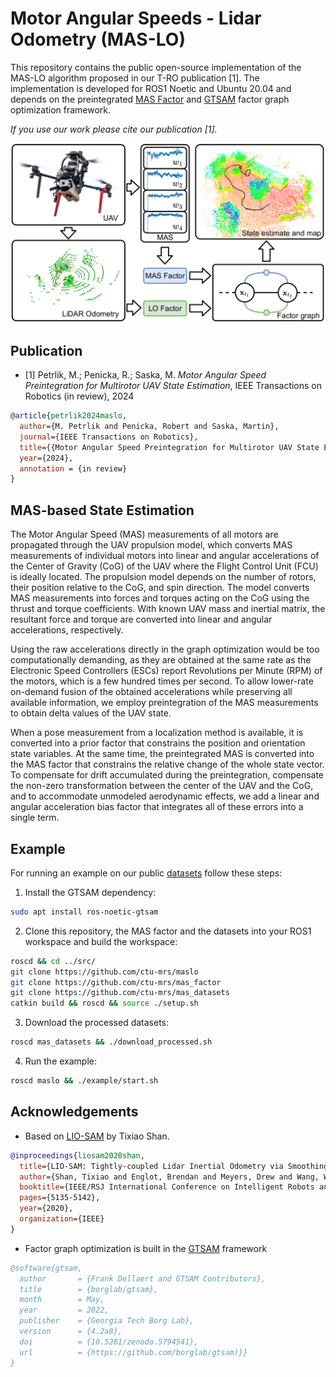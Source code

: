 # Motor Angular Speeds - Lidar Odometry (MAS-LO)

This repository contains the public open-source implementation of the MAS-LO algorithm proposed in our T-RO publication [1].
The implementation is developed for ROS1 Noetic and Ubuntu 20.04 and depends on the preintegrated [MAS Factor](https://github.com/ctu-mrs/mas_factor) and [GTSAM](https://github.com/borglab/gtsam) factor graph optimization framework.

*If you use our work please cite our publication [1].*

![](.fig/maslo_pipeline.png)

## Publication

- [1] Petrlik, M.; Penicka, R.; Saska, M. *Motor Angular Speed Preintegration for Multirotor UAV State Estimation*, IEEE Transactions on Robotics (in review), 2024
```bibtex
@article{petrlik2024maslo,
  author={M. Petrlik and Penicka, Robert and Saska, Martin}, 
  journal={IEEE Transactions on Robotics}, 
  title={{Motor Angular Speed Preintegration for Multirotor UAV State Estimation}}, 
  year={2024},
  annotation = {in review}
}
```
 
## MAS-based State Estimation

The Motor Angular Speed (MAS) measurements of all motors are propagated through the UAV propulsion model, which converts MAS measurements of individual motors into linear and angular accelerations of the Center of Gravity (CoG) of the UAV where the Flight Control Unit (FCU) is ideally located. 
The propulsion model depends on the number of rotors, their position relative to the CoG, and spin direction. 
The model converts MAS measurements into forces and torques acting on the CoG using the thrust and torque coefficients.
With known UAV mass and inertial matrix, the resultant force and torque are converted into linear and angular accelerations, respectively.

Using the raw accelerations directly in the graph optimization would be too computationally demanding, as they are obtained at the same rate as the Electronic Speed Controllers (ESCs) report Revolutions per Minute (RPM) of the motors, which is a few hundred times per second.
To allow lower-rate on-demand fusion of the obtained accelerations while preserving all available information, we employ preintegration of the MAS measurements to obtain delta values of the UAV state.

When a pose measurement from a localization method is available, it is converted into a prior factor that constrains the position and orientation state variables. 
At the same time, the preintegrated MAS is converted into the MAS factor that constrains the relative change of the whole state vector.
To compensate for drift accumulated during the preintegration, compensate the non-zero transformation between the center of the UAV and the CoG, and to accommodate unmodeled aerodynamic effects, we add a linear and angular acceleration bias factor that integrates all of these errors into a single term.

## Example 

For running an example on our public [datasets](https://github.com/ctu-mrs/mas_datasets) follow these steps:

1. Install the GTSAM dependency:
```bash
sudo apt install ros-noetic-gtsam
```
2. Clone this repository, the MAS factor and the datasets into your ROS1 workspace and build the workspace:
```bash
roscd && cd ../src/
git clone https://github.com/ctu-mrs/maslo
git clone https://github.com/ctu-mrs/mas_factor
git clone https://github.com/ctu-mrs/mas_datasets
catkin build && roscd && source ./setup.sh
```
3. Download the processed datasets:
```bash
roscd mas_datasets && ./download_processed.sh
```
4. Run the example:
```bash
roscd maslo && ./example/start.sh
```

## Acknowledgements

- Based on [LIO-SAM](https://github.com/TixiaoShan/LIO-SAM/tree/master) by Tixiao Shan. 
```bibtex
@inproceedings{liosam2020shan,
  title={LIO-SAM: Tightly-coupled Lidar Inertial Odometry via Smoothing and Mapping},
  author={Shan, Tixiao and Englot, Brendan and Meyers, Drew and Wang, Wei and Ratti, Carlo and Rus Daniela},
  booktitle={IEEE/RSJ International Conference on Intelligent Robots and Systems (IROS)},
  pages={5135-5142},
  year={2020},
  organization={IEEE}
}
```
- Factor graph optimization is built in the [GTSAM](https://github.com/borglab/gtsam) framework
```bibtex
@software{gtsam,
  author       = {Frank Dellaert and GTSAM Contributors},
  title        = {borglab/gtsam},
  month        = May,
  year         = 2022,
  publisher    = {Georgia Tech Borg Lab},
  version      = {4.2a8},
  doi          = {10.5281/zenodo.5794541},
  url          = {https://github.com/borglab/gtsam)}}
}
```


